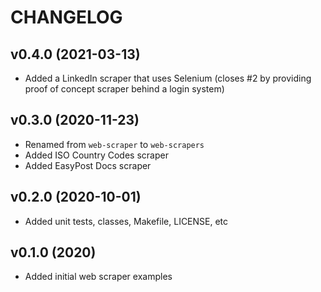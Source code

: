 # CHANGELOG

## v0.4.0 (2021-03-13)

* Added a LinkedIn scraper that uses Selenium (closes #2 by providing proof of concept scraper behind a login system)

## v0.3.0 (2020-11-23)

* Renamed from `web-scraper` to `web-scrapers`
* Added ISO Country Codes scraper
* Added EasyPost Docs scraper

## v0.2.0 (2020-10-01)

* Added unit tests, classes, Makefile, LICENSE, etc

## v0.1.0 (2020)

* Added initial web scraper examples
